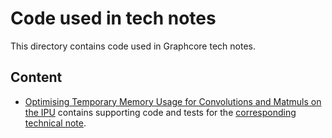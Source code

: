 # Code used in tech notes

This directory contains code used in Graphcore tech notes.

## Content

- [Optimising Temporary Memory Usage for Convolutions and Matmuls on the IPU](available_memory) contains supporting code and tests for the [corresponding technical note](https://docs.graphcore.ai/projects/available-memory/en/latest/).